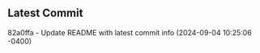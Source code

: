 
## Latest Commit
82a0ffa - Update README with latest commit info (2024-09-04 10:25:06 -0400) <Yunxi-Zhou>
